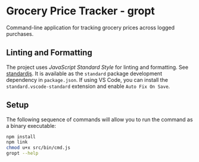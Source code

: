# Grocery Price Tracker - gropt

Command-line application for tracking grocery prices across logged purchases.

## Linting and Formatting

The project uses *JavaScript Standard Style* for linting and formatting. See [standardjs](https://standardjs.com/). It is available as the `standard` package development dependency in `package.json`. If using VS Code, you can install the `standard.vscode-standard` extension and enable `Auto Fix On Save`.

## Setup

The following sequence of commands will allow you to run the command as a binary executable:

```bash
npm install
npm link
chmod u+x src/bin/cmd.js
gropt --help
```